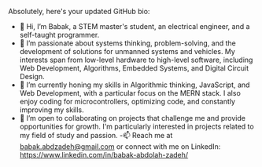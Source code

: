 
Absolutely, here's your updated GitHub bio:

- 👋 Hi, I’m Babak, a STEM master's student, an electrical engineer, and a self-taught programmer.
- 👀 I’m passionate about systems thinking, problem-solving, and the development of solutions for unmanned systems and vehicles. My interests span from low-level hardware to high-level software, including Web Development, Algorithms, Embedded Systems, and Digital Circuit Design.
- 🌱 I’m currently honing my skills in Algorithmic thinking, JavaScript, and Web Development, with a particular focus on the MERN stack. I also enjoy coding for microcontrollers, optimizing code, and constantly improving my skills.
- 💞️ I’m open to collaborating on projects that challenge me and provide opportunities for growth. I'm particularly interested in projects related to my field of study and passion.
-📫 Reach me at babak.abdzadeh@gmail.com or connect with me on LinkedIn: https://www.linkedin.com/in/babak-abdolah-zadeh/
<!---
BabakAbdzadeh/BabakAbdzadeh is a ✨ special ✨ repository because its `README.md` (this file) appears on your GitHub profile.
You can click the Preview link to take a look at your changes.
--->
